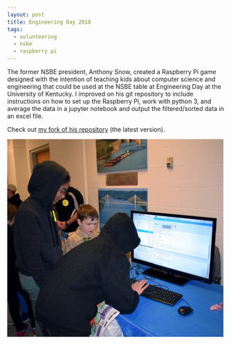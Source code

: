 ```yaml
---
layout: post
title: Engineering Day 2018
tags:
  - volunteering
  - nsbe
  - raspberry pi
---
```


The former NSBE president, Anthony Snow, created a Raspberry Pi game designed with the intention of teaching kids about computer science and engineering that could be used at the NSBE table at Engineering Day at the University of Kentucky. I improved on his git repository to include instructions on how to set up the Raspberry Pi, work with python 3, and average the data in a jupyter notebook and output the filtered/sorted data in an excel file.

Check out <a href="https://github.com/jordangeorge/Reflexes" target="_blank">my fork of his repository</a> (the latest version).

<img src="/public/images/blog/eday18.jpg" alt="" width="500" style="margin: 0 auto;">
